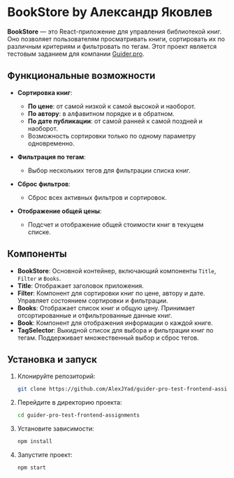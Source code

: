 # BookStore by Александр Яковлев

**BookStore** — это React-приложение для управления библиотекой книг. Оно позволяет пользователям просматривать книги, сортировать их по различным критериям и фильтровать по тегам. Этот проект является тестовым заданием для компании [Guider.pro](https://guider.pro).

## Функциональные возможности

- **Сортировка книг**:
  - **По цене**: от самой низкой к самой высокой и наоборот.
  - **По автору**: в алфавитном порядке и в обратном.
  - **По дате публикации**: от самой ранней к самой поздней и наоборот.
  - Возможность сортировки только по одному параметру одновременно.

- **Фильтрация по тегам**:
  - Выбор нескольких тегов для фильтрации списка книг.

- **Сброс фильтров**:
  - Сброс всех активных фильтров и сортировок.

- **Отображение общей цены**:
  - Подсчет и отображение общей стоимости книг в текущем списке.

## Компоненты

- **BookStore**: Основной контейнер, включающий компоненты `Title`, `Filter` и `Books`.
- **Title**: Отображает заголовок приложения.
- **Filter**: Компонент для сортировки книг по цене, автору и дате. Управляет состоянием сортировки и фильтрации.
- **Books**: Отображает список книг и общую цену. Принимает отсортированные и отфильтрованные данные книг.
- **Book**: Компонент для отображения информации о каждой книге.
- **TagSelector**: Выкидной список для выбора и фильтрации книг по тегам. Поддерживает множественный выбор и сброс тегов.

## Установка и запуск

1. Клонируйте репозиторий:
   ```bash
   git clone https://github.com/AlexJYad/guider-pro-test-frontend-assignments.git
   ```
2. Перейдите в директорию проекта:
   ```bash
   cd guider-pro-test-frontend-assignments
   ```
3. Установите зависимости:
   ```bash
   npm install
   ```

4. Запустите проект:
   ```bash
   npm start
   ```